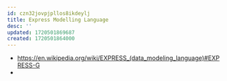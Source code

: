 ```yaml
---
id: czn32jovpjpllos8ikdeylj
title: Express Modelling Language
desc: ''
updated: 1720501869687
created: 1720501864000
---
```


- https://en.wikipedia.org/wiki/EXPRESS_(data_modeling_language)#EXPRESS-G
- 